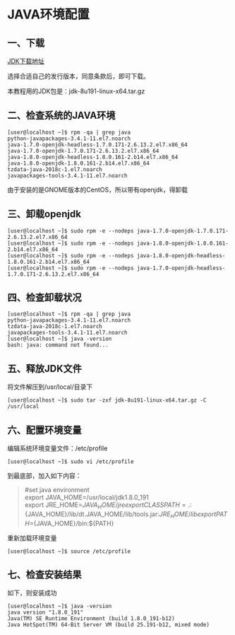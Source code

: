 # JAVA环境配置

## 一、下载

[JDK下载地址](https://www.oracle.com/technetwork/java/javase/downloads/index.html)  

选择合适自己的发行版本，同意条款后，即可下载。  

本教程用的JDK包是：jdk-8u191-linux-x64.tar.gz

## 二、检查系统的JAVA环境

``` shell
[user@localhost ~]$ rpm -qa | grep java
python-javapackages-3.4.1-11.el7.noarch
java-1.7.0-openjdk-headless-1.7.0.171-2.6.13.2.el7.x86_64
java-1.7.0-openjdk-1.7.0.171-2.6.13.2.el7.x86_64
java-1.8.0-openjdk-headless-1.8.0.161-2.b14.el7.x86_64
java-1.8.0-openjdk-1.8.0.161-2.b14.el7.x86_64
tzdata-java-2018c-1.el7.noarch
javapackages-tools-3.4.1-11.el7.noarch
```

由于安装的是GNOME版本的CentOS，所以带有openjdk，得卸载

## 三、卸载openjdk

``` shell
[user@localhost ~]$ sudo rpm -e --nodeps java-1.7.0-openjdk-1.7.0.171-2.6.13.2.el7.x86_64
[user@localhost ~]$ sudo rpm -e --nodeps java-1.8.0-openjdk-1.8.0.161-2.b14.el7.x86_64
[user@localhost ~]$ sudo rpm -e --nodeps java-1.8.0-openjdk-headless-1.8.0.161-2.b14.el7.x86_64
[user@localhost ~]$ sudo rpm -e --nodeps java-1.7.0-openjdk-headless-1.7.0.171-2.6.13.2.el7.x86_64
```

## 四、检查卸载状况

``` shell
[user@localhost ~]$ rpm -qa | grep java
python-javapackages-3.4.1-11.el7.noarch
tzdata-java-2018c-1.el7.noarch
javapackages-tools-3.4.1-11.el7.noarch
[user@localhost ~]$ java -version
bash: java: command not found...
```

## 五、释放JDK文件

将文件解压到/usr/local/目录下

``` shell
[user@localhost ~]$ sudo tar -zxf jdk-8u191-linux-x64.tar.gz -C /usr/local
```

## 六、配置环境变量

编辑系统环境变量文件：/etc/profile

 ``` shell
 [user@localhost ~]$ sudo vi /etc/profile
 ```

到最底部，加入如下内容：

> #set java environment  
> export JAVA_HOME=/usr/local/jdk1.8.0_191  
> export JRE_HOME=${JAVA_HOME}/jre  
> export CLASSPATH=.:${JAVA_HOME}/lib/dt.JAVA_HOME/lib/tools.jar:${JRE_HOME}/lib  
> export PATH=${JAVA_HOME}/bin:${PATH}  

重新加载环境变量

``` shell
[user@localhost ~]$ source /etc/profile
```

## 七、检查安装结果

如下，则安装成功

``` shell
[user@localhost ~]$ java -version
java version "1.8.0_191"
Java(TM) SE Runtime Environment (build 1.8.0_191-b12)
Java HotSpot(TM) 64-Bit Server VM (build 25.191-b12, mixed mode)
```